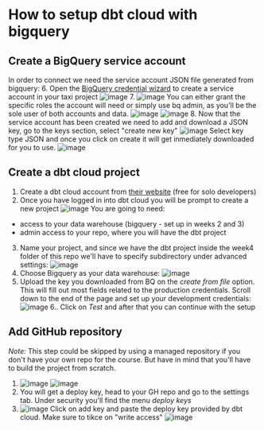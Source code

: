# How to setup dbt cloud with bigquery

## Create a BigQuery service account 
In order to connect we need the service account JSON file generated from bigquery:
6. Open the [BigQuery credential wizard](https://console.cloud.google.com/apis/credentials/wizard) to create a service account in your taxi project
![image](https://user-images.githubusercontent.com/4315804/152141360-4bc84b53-72f1-4e7c-b42b-7c97fe9aa6ca.png)
7. ![image](https://user-images.githubusercontent.com/4315804/152141503-1ad64131-e867-47bf-905e-ee1d7115616c.png)
You can either grant the specific roles the account will need or simply use bq admin, as you'll be the sole user of both accounts and data. 
![image](https://user-images.githubusercontent.com/4315804/152141939-9ff88855-7c75-47c9-9088-2bfca0e3c0a3.png)
![image](https://user-images.githubusercontent.com/4315804/152142270-5aa8aec7-5cc7-4667-9ecc-721157de83d5.png)
8. Now that the service account has been created we need to add and download a JSON key, go to the keys section, select "create new key" 
![image](https://user-images.githubusercontent.com/4315804/152146423-769bdfee-3846-4296-8dee-d6843081c9b1.png)
Select key type JSON and once you click on create it will get inmediately downloaded for you to use. 
![image](https://user-images.githubusercontent.com/4315804/152146506-5b3e2e0f-3380-414d-bc20-f35ea3f47726.png)

## Create a dbt cloud project 
1. Create a dbt cloud account from [their website](https://www.getdbt.com/pricing/) (free for solo developers)
2. Once you have logged in into dbt cloud you will be prompt to create a new project ![image](https://user-images.githubusercontent.com/4315804/152138242-f79bdb71-1fb4-4d8e-83c5-81f7ffc9ccad.png)
You are going to need: 
 - access to your data warehouse (bigquery - set up in weeks 2 and 3)
 - admin access to your repo, where you will have the dbt project
3. Name your project, and since we have the dbt project inside the week4 folder of this repo we'll have to specify subdirectory under advanced settings: 
 ![image](https://user-images.githubusercontent.com/4315804/152138632-70d9e28c-68ae-4c69-a435-336b60f78a56.png)
4. Choose Bigquery as your data warehouse: ![image](https://user-images.githubusercontent.com/4315804/152138772-15950118-b69a-45b1-9c48-9c8a73581a05.png)
5. Upload the key you downloaded from BQ on the *create from file* option. This will fill out most fields related to the production credentials. Scroll down to the end of the page and set up your development credentials: 
 ![image](https://user-images.githubusercontent.com/4315804/152147146-db024d57-d119-4a5b-8e6f-5475664bdf56.png)
6.. Click on *Test* and after that you can continue with the setup 

 ## Add GitHub repository 
 _Note:_ This step could be skipped by using a managed repository if you don't have your own repo for the course. But have in mind that you'll have to build the project from scratch.
 1. ![image](https://user-images.githubusercontent.com/4315804/152147493-2037bb54-cfed-4843-bef5-5c043fd36ec3.png)
![image](https://user-images.githubusercontent.com/4315804/152147547-44ab9d6d-5f3d-41a8-8f73-2d03a568e7aa.png)
2. You will get a deploy key, head to your GH repo and go to the settings tab. Under security you'll find the menu *deploy keys*
3. ![image](https://user-images.githubusercontent.com/4315804/152147783-264f9da8-ec55-4d07-a9ec-4a8591006ea8.png)
Click on add key and paste the deploy key provided by dbt cloud. Make sure to tikce on "write access"
![image](https://user-images.githubusercontent.com/4315804/152147942-e76ff8b5-986d-4df1-88cc-ed3e98707d62.png)
